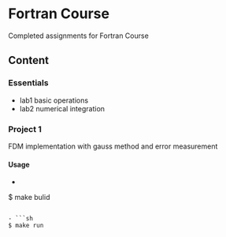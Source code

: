 # Fortran Course

Completed assignments for Fortran Course

## Content

### Essentials
- lab1 basic operations
- lab2 numerical integration

### Project 1
FDM implementation with gauss method and error measurement

#### Usage

- ```sh
$ make bulid
```

- ```sh
$ make run
```
